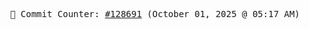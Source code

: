 <p align="center">
    <samp>
        📮 Commit Counter: <a href="https://github.com/Javascript-void0/Javascript-void0/commits/main">#128691</a> (October 01, 2025 @ 05:17 AM)
    </samp>
</p>